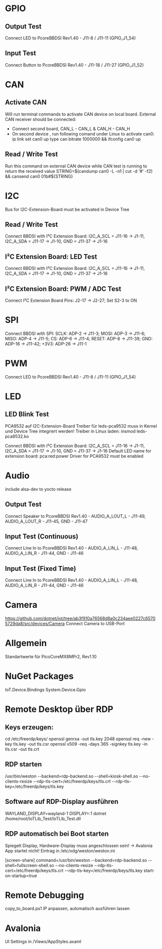 ﻿# GPIO
## Output Test
Connect LED to PcoreBBDSI Rev1.40 - J11-8 / J11-11 (GPIO_J1_54)
## Input Test
Connect Button to PcoreBBDSI Rev1.40 - J11-18 / J11-27 (GPIO_J1_52)

# CAN
## Activate CAN
Will run terminal commands to activate CAN device on local board.
External CAN receiver should be connected:
- Connect second board, CAN_L - CAN_L & CAN_H - CAN_H
- On second device , run following comand under Linux to activate can0:
    ip link set can0 up type can bitrate 1000000 && ifconfig can0 up
## Read / Write Test
Run this command on external CAN device while CAN test is running to return the received value
    STRING=$(candump can0 -L -n1 | cut -d '#' -f2) && cansend can0 01b#${STRING}

# I2C
Bus for I2C-Extension-Board must be activated in Device Tree
## Read / Write Test
Connect BBDSI with I²C Extension Board: I2C_A_SCL = J11-16 -> J1-11, I2C_A_SDA = J11-17 -> J1-10, GND = J11-37 -> J1-16
## I²C Extension Board: LED Test
Connect BBDSI with I²C Extension Board: I2C_A_SCL = J11-16 -> J1-11, I2C_A_SDA = J11-17 -> J1-10, GND = J11-37 -> J1-16
## I²C Extension Board: PWM / ADC Test
Connect I²C Extension Board Pins: J2-17 -> J2-27; Set S2-3 to ON

# SPI
Connect BBDSI with SPI: SCLK: ADP-2 -> J11-3; MOSI: ADP-3 -> J11-6; MISO: ADP-4 -> J11-5;
CS: ADP-6 -> J11-4; RESET: ADP-8 -> J11-39; GND: ADP-16 -> J11-42; +3V3: ADP-26 -> J11-1

# PWM
Connect LED to PcoreBBDSI Rev1.40 - J11-8 / J11-11 (GPIO_J1_54)

# LED
## LED Blink Test
PCA9532 auf I2C-Extension-Board
Treiber für leds-pca9532 muss in Kernel und Device Tree integriert werden!
Treiber in Linux laden:
insmod leds-pca9532.ko

Connect BBDSI with I²C Extension Board: I2C_A_SCL = J11-16 -> J1-11, I2C_A_SDA = J11-17 -> J1-10, GND = J11-37 -> J1-16
Default LED name for extension board: pca:red:power
Driver for PCA9532 must be enabled

# Audio
include alsa-dev to yocto release
## Output Test
Connect Speaker to PcoreBBDSI Rev1.40 - AUDIO_A_LOUT_L - J11-49, AUDIO_A_LOUT_R - J11-45, GND - J11-47
## Input Test (Continuous)
Connect Line In to PcoreBBDSI Rev1.40 - AUDIO_A_LIN_L - J11-48, AUDIO_A_LIN_R - J11-44, GND - J11-46
## Input Test (Fixed Time)
Connect Line In to PcoreBBDSI Rev1.40 - AUDIO_A_LIN_L - J11-48, AUDIO_A_LIN_R - J11-44, GND - J11-46

# Camera
https://github.com/dotnet/iot/tree/ab3f910a76568d8a0c234aee0227c65705729da8/src/devices/Camera
Connect Camera to USB-Port

# Allgemein
Standartwerte für PicoCoreMX8MPr2, Rev1.10



# NuGet Packages
IoT.Device.Bindings
System.Device.Gpio


# Remote Desktop über RDP
## Keys erzeugen:
cd /etc/freerdp/keys/
openssl genrsa -out tls.key 2048
openssl req -new -key tls.key -out tls.csr
openssl x509 -req -days 365 -signkey tls.key -in tls.csr -out tls.crt
## RDP starten
/usr/bin/weston --backend=rdp-backend.so --shell=kiosk-shell.so --no-clients-resize --rdp-tls-cert=/etc/freerdp/keys/tls.crt --rdp-tls-key=/etc/freerdp/keys/tls.key
## Software auf RDP-Display ausführen
WAYLAND_DISPLAY=wayland-1 DISPLAY=:1 dotnet /home/root/IoTLib_Test/IoTLib_Test.dll

## RDP automatisch bei Boot starten
Spiegelt Display, Hardware-Display muss angeschlossen sein! -> Avalonia App startet nicht!
Eintrag in /etc/xdg/weston/weston.ini

[screen-share]
command=/usr/bin/weston --backend=rdp-backend.so --shell=fullscreen-shell.so --no-clients-resize --rdp-tls-cert=/etc/freerdp/keys/tls.crt --rdp-tls-key=/etc/freerdp/keys/tls.key
start-on-startup=true


# Remote Debugging
copy_to_board.ps1
IP anpassen, automatisch ausführen lassen

# Avalonia
UI Settings in /Views/AppStyles.axaml